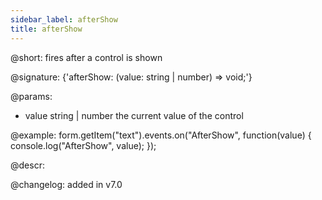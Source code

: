 ```yaml
---
sidebar_label: afterShow
title: afterShow
---          
```


@short: fires after a control is shown

@signature: {'afterShow: (value: string | number) => void;'} 

@params:
- value     string | number     the current value of the control

@example:
form.getItem("text").events.on("AfterShow", function(value) {
    console.log("AfterShow", value);
});

@descr:

@changelog: added in v7.0
